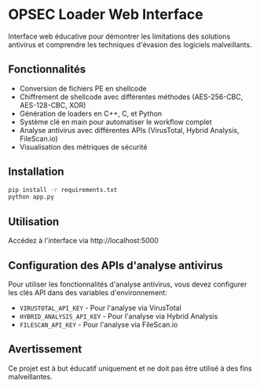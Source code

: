 # OPSEC Loader Web Interface

Interface web éducative pour démontrer les limitations des solutions antivirus et comprendre les techniques d'évasion des logiciels malveillants.

## Fonctionnalités
- Conversion de fichiers PE en shellcode
- Chiffrement de shellcode avec différentes méthodes (AES-256-CBC, AES-128-CBC, XOR)
- Génération de loaders en C++, C, et Python
- Système clé en main pour automatiser le workflow complet
- Analyse antivirus avec différentes APIs (VirusTotal, Hybrid Analysis, FileScan.io)
- Visualisation des métriques de sécurité

## Installation
```bash
pip install -r requirements.txt
python app.py
```

## Utilisation
Accédez à l'interface via http://localhost:5000

## Configuration des APIs d'analyse antivirus
Pour utiliser les fonctionnalités d'analyse antivirus, vous devez configurer les clés API dans des variables d'environnement:
- `VIRUSTOTAL_API_KEY` - Pour l'analyse via VirusTotal
- `HYBRID_ANALYSIS_API_KEY` - Pour l'analyse via Hybrid Analysis
- `FILESCAN_API_KEY` - Pour l'analyse via FileScan.io

## Avertissement
Ce projet est à but éducatif uniquement et ne doit pas être utilisé à des fins malveillantes.